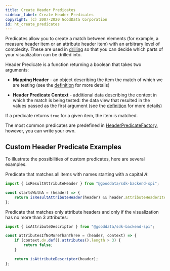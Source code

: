 ```yaml
---
title: Create Header Predicates
sidebar_label: Create Header Predicates
copyright: (C) 2007-2020 GoodData Corporation
id: ht_create_predicates
---
```


Predicates allow you to create a match between elements (for example, a measure header item or an attribute header item) with an arbitrary level of complexity.
These are used in [drilling](15_props__drillable_item.md) so that you can decide which parts of your visualization can be drilled into.

Header Predicate is a function returning a boolean that takes two arguments:

* **Mapping Header** - an object describing the item the match of which we are testing (see the [definition](https://github.com/gooddata/gooddata-ui-sdk/blob/master/libs/sdk-ui/src/base/headerMatching/MappingHeader.ts#L16) for more details)

* **Header Predicate Context** - additional data describing the context in which the match is being tested: the data view that resulted in the values passed as the first argument (see the [definition](https://github.com/gooddata/gooddata-ui-sdk/blob/master/libs/sdk-ui/src/base/headerMatching/HeaderPredicate.ts#L8) for more details)

If a predicate returns `true` for a given item, the item is matched.

The most common predicates are predefined in [HeaderPredicateFactory](https://github.com/gooddata/gooddata-ui-sdk/blob/master/libs/sdk-ui/src/base/headerMatching/HeaderPredicateFactory.ts#L167-L309), however, you can write your own.

## Custom Header Predicate Examples

To illustrate the possibilities of custom predicates, here are several examples.

Predicate that matches all items with names starting with a capital _A_:

```js
import { isResultAttributeHeader } from "@gooddata/sdk-backend-spi";

const startsWithA = (header) => {
    return isResultAttributeHeader(header) && header.attributeHeaderItem.name.startsWith("A");
};
```

Predicate that matches only attribute headers and only if the visualization has no more than 3 attributes:

```js
import { isAttributeDescriptor } from "@gooddata/sdk-backend-spi";

const attributesIfNoMoreThanThree = (header, context) => {
    if (context.dv.def().attributes().length > 3) {
        return false;
    }

    return isAttributeDescriptor(header);
};
```
